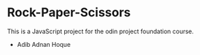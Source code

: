 # Rock-Paper-Scissors
This is a JavaScript project for the odin project foundation course.

- Adib Adnan Hoque
